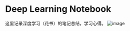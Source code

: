 # Deep Learning Notebook
这里记录深度学习（花书）的笔记总结，学习心得。
![image](https://github.com/MemorialCheng/EverybodyEveryday/blob/master/deeplearning/images/dl.jpg)
